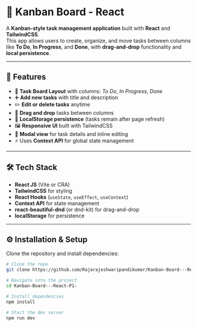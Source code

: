 # 📝 Kanban Board - React

A **Kanban-style task management application** built with **React** and **TailwindCSS**.  
This app allows users to create, organize, and move tasks between columns like **To Do**, **In Progress**, and **Done**, with **drag-and-drop** functionality and **local persistence**.

---

## 🚀 Features
- 📌 **Task Board Layout** with columns: *To Do*, *In Progress*, *Done*
- ➕ **Add new tasks** with title and description
- ✏️ **Edit or delete tasks** anytime
- 🔄 **Drag and drop** tasks between columns
- 💾 **LocalStorage persistence** (tasks remain after page refresh)
- 🖼️ **Responsive UI** built with TailwindCSS
- 📑 **Modal view** for task details and inline editing
- ⚡ Uses **Context API** for global state management

---

## 🛠️ Tech Stack
- **React JS** (Vite or CRA)
- **TailwindCSS** for styling
- **React Hooks** (`useState`, `useEffect`, `useContext`)
- **Context API** for state management
- **react-beautiful-dnd** (or dnd-kit) for drag-and-drop
- **localStorage** for persistence

---

## ⚙️ Installation & Setup
Clone the repository and install dependencies:

```bash
# Clone the repo
git clone https://github.com/Rajarajeshwaripandikumar/Kanban-Board---React-P1-.git

# Navigate into the project
cd Kanban-Board---React-P1-

# Install dependencies
npm install

# Start the dev server
npm run dev


